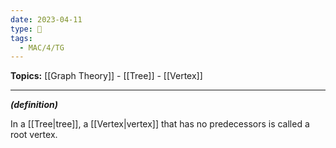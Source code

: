 ```yaml
---
date: 2023-04-11
type: 🧠
tags:
  - MAC/4/TG
---
```


**Topics:** [[Graph Theory]] - [[Tree]] - [[Vertex]]

---

_**(definition)**_

In a [[Tree|tree]], a [[Vertex|vertex]] that has no predecessors is called a root vertex.
